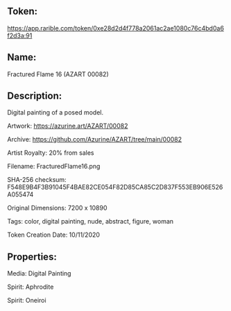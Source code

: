 ## Token:

https://app.rarible.com/token/0xe28d2d4f778a2061ac2ae1080c76c4bd0a6f2d3a:91

## Name:

Fractured Flame 16 (AZART 00082)

## Description: 

Digital painting of a posed model.

Artwork: https://azurine.art/AZART/00082

Archive: https://github.com/Azurine/AZART/tree/main/00082

Artist Royalty: 20% from sales

Filename: FracturedFlame16.png

SHA-256 checksum: F548E9B4F3B91045F4BAE82CE054F82D85CA85C2D837F553EB906E526A055474

Original Dimensions: 7200 x 10890

Tags: color, digital painting, nude, abstract, figure, woman 

Token Creation Date: 10/11/2020

## Properties:

Media: Digital Painting

Spirit: Aphrodite

Spirit: Oneiroi